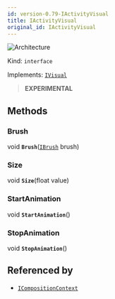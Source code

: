 ```yaml
---
id: version-0.79-IActivityVisual
title: IActivityVisual
original_id: IActivityVisual
---
```


![Architecture](https://img.shields.io/badge/architecture-new_only-blue)

Kind: `interface`

Implements: [`IVisual`](IVisual)

> **EXPERIMENTAL**

## Methods
### Brush
void **`Brush`**([`IBrush`](IBrush) brush)

### Size
void **`Size`**(float value)

### StartAnimation
void **`StartAnimation`**()

### StopAnimation
void **`StopAnimation`**()

## Referenced by
- [`ICompositionContext`](ICompositionContext)
